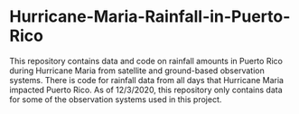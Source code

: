 # Hurricane-Maria-Rainfall-in-Puerto-Rico
This repository contains data and code on rainfall amounts in Puerto Rico during Hurricane Maria from satellite and ground-based observation systems.
There is code for rainfall data from all days that Hurricane Maria impacted Puerto Rico. 
As of 12/3/2020, this repository only contains data for some of the observation systems used in this project. 

